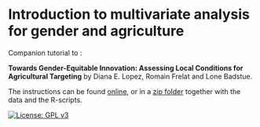 # Introduction to multivariate analysis for gender and agriculture

Companion tutorial to :  

**Towards Gender-Equitable Innovation: Assessing Local Conditions for Agricultural Targeting**  by Diana E. Lopez, Romain Frelat and Lone Badstue.

The instructions can be found [online](https://rfrelat.github.io/GenderClimate.html), or in a [zip folder](https://github.com/rfrelat/GenderClimate/raw/main/GenderClimateGennovate.zip) together with the data and the R-scripts.  

[![License: GPL v3](https://img.shields.io/badge/License-GPLv3-blue.svg)](https://www.gnu.org/licenses/gpl-3.0)



